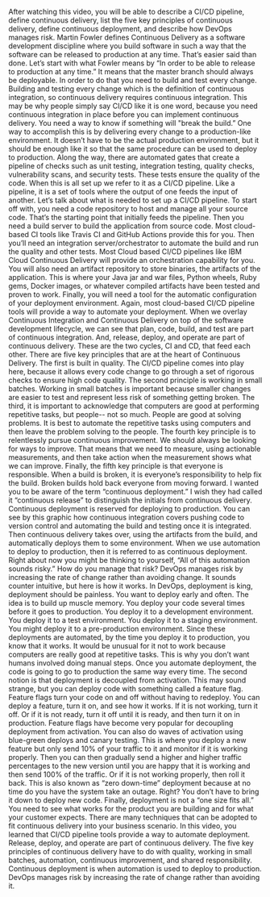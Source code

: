 After watching this video, you will be able to describe a CI/CD pipeline, define
continuous delivery, list the five key principles of continuous delivery, define
continuous deployment, and describe how DevOps manages risk.  Martin Fowler
defines Continuous Delivery as a software development discipline where you build
software in such a way that the software can be released to production at any
time. That’s easier said than done. Let’s start with what Fowler means by “In
order to be able to release to production at any time.” It means that the master
branch should always be deployable. In order to do that you need to build and
test every change. Building and testing every change which is the definition of
continuous integration, so continuous delivery requires continuous integration.
This may be why people simply say CI/CD like it is one word, because you need
continuous integration in place before you can implement continuous delivery.
You need a way to know if something will "break the build.” One way to
accomplish this is by delivering every change to a production-like environment.
It doesn’t have to be the actual production environment, but it should be enough
like it so that the same procedure can be used to deploy to production. Along
the way, there are automated gates that create a pipeline of checks such as unit
testing, integration testing, quality checks, vulnerability scans, and security
tests. These tests ensure the quality of the code. When this is all set up we
refer to it as a CI/CD pipeline. Like a pipeline, it is a set of tools where the
output of one feeds the input of another. Let’s talk about what is needed to set
up a CI/CD pipeline. To start off with, you need a code repository to host and
manage all your source code. That’s the starting point that initially feeds the
pipeline. Then you need a build server to build the application from source
code. Most cloud-based CI tools like Travis CI and GitHub Actions provide this
for you. Then you’ll need an integration server/orchestrator to automate the
build and run the quality and other tests. Most Cloud based CI/CD pipelines like
IBM Cloud Continuous Delivery will provide an orchestration capability for you.
You will also need an artifact repository to store binaries, the artifacts of
the application. This is where your Java jar and war files, Python wheels, Ruby
gems, Docker images, or whatever compiled artifacts have been tested and proven
to work. Finally, you will need a tool for the automatic configuration of your
deployment environment. Again, most cloud-based CI/CD pipeline tools will
provide a way to automate your deployment. When we overlay Continuous
Integration and Continuous Delivery on top of the software development
lifecycle, we can see that plan, code, build, and test are part of continuous
integration. And, release, deploy, and operate are part of continuous delivery.
These are the two cycles, CI and CD, that feed each other. There are five key
principles that are at the heart of Continuous Delivery. The first is built in
quality. The CI/CD pipeline comes into play here, because it allows every code
change to go through a set of rigorous checks to ensure high code quality. The
second principle is working in small batches. Working in small batches is
important because smaller changes are easier to test and represent less risk of
something getting broken. The third, it is important to acknowledge that
computers are good at performing repetitive tasks, but people-- not so much.
People are good at solving problems. It is best to automate the repetitive tasks
using computers and then leave the problem solving to the people. The fourth key
principle is to relentlessly pursue continuous improvement. We should always be
looking for ways to improve. That means that we need to measure, using
actionable measurements, and then take action when the measurement shows what we
can improve. Finally, the fifth key principle is that everyone is responsible.
When a build is broken, it is everyone’s responsibility to help fix the build.
Broken builds hold back everyone from moving forward. I wanted you to be aware
of the term “continuous deployment.” I wish they had called it “continuous
release” to distinguish the initials from continuous delivery. Continuous
deployment is reserved for deploying to production. You can see by this graphic
how continuous integration covers pushing code to version control and automating
the build and testing once it is integrated. Then continuous delivery takes
over, using the artifacts from the build, and automatically deploys them to some
environment. When we use automation to deploy to production, then it is referred
to as continuous deployment. Right about now you might be thinking to yourself,
“All of this automation sounds risky.” How do you manage that risk? DevOps
manages risk by increasing the rate of change rather than avoiding change. It
sounds counter intuitive, but here is how it works. In DevOps, deployment is
king, deployment should be painless. You want to deploy early and often. The
idea is to build up muscle memory. You deploy your code several times before it
goes to production. You deploy it to a development environment. You deploy it to
a test environment. You deploy it to a staging environment. You might deploy it
to a pre-production environment. Since these deployments are automated, by the
time you deploy it to production, you know that it works. It would be unusual
for it not to work because computers are really good at repetitive tasks. This
is why you don’t want humans involved doing manual steps. Once you automate
deployment, the code is going to go to production the same way every time. The
second notion is that deployment is decoupled from activation. This may sound
strange, but you can deploy code with something called a feature flag. Feature
flags turn your code on and off without having to redeploy. You can deploy a
feature, turn it on, and see how it works. If it is not working, turn it off. Or
if it is not ready, turn it off until it is ready, and then turn it on in
production. Feature flags have become very popular for decoupling deployment
from activation. You can also do waves of activation using blue-green deploys
and canary testing. This is where you deploy a new feature but only send 10% of
your traffic to it and monitor if it is working properly. Then you can then
gradually send a higher and higher traffic percentages to the new version until
you are happy that it is working and then send 100% of the traffic. Or if it is
not working properly, then roll it back. This is also known as “zero down-time”
deployment because at no time do you have the system take an outage. Right? You
don’t have to bring it down to deploy new code. Finally, deployment is not a
“one size fits all.” You need to see what works for the product you are building
and for what your customer expects. There are many techniques that can be
adopted to fit continuous delivery into your business scenario. In this video,
you learned that CI/CD pipeline tools provide a way to automate deployment.
Release, deploy, and operate are part of continuous delivery. The five key
principles of continuous delivery have to do with quality, working in small
batches, automation, continuous improvement, and shared responsibility.
Continuous deployment is when automation is used to deploy to production. DevOps
manages risk by increasing the rate of change rather than avoiding it.